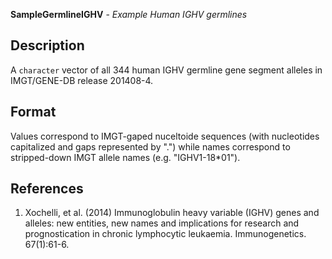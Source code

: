 **SampleGermlineIGHV** - *Example Human IGHV germlines*

Description
--------------------

A `character` vector of all 344 human IGHV germline gene segment alleles
in IMGT/GENE-DB release 201408-4.




Format
-------------------
Values correspond to IMGT-gaped nuceltoide sequences (with
nucleotides capitalized and gaps represented by ".") while names correspond
to stripped-down IMGT allele names (e.g. "IGHV1-18*01").

References
-------------------


1.  Xochelli, et al. (2014) Immunoglobulin heavy variable (IGHV) genes and 
alleles: new entities, new names and implications for research and 
prognostication in chronic lymphocytic leukaemia. Immunogenetics. 67(1):61-6.






